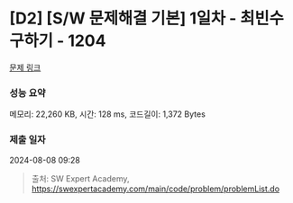 # [D2] [S/W 문제해결 기본] 1일차 - 최빈수 구하기 - 1204 

[문제 링크](https://swexpertacademy.com/main/code/problem/problemDetail.do?contestProbId=AV13zo1KAAACFAYh) 

### 성능 요약

메모리: 22,260 KB, 시간: 128 ms, 코드길이: 1,372 Bytes

### 제출 일자

2024-08-08 09:28



> 출처: SW Expert Academy, https://swexpertacademy.com/main/code/problem/problemList.do